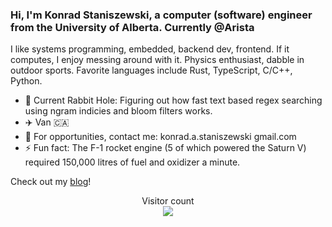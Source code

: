 ### Hi, I'm Konrad Staniszewski, a computer (software) engineer from the University of Alberta. Currently @Arista

I like systems programming, embedded, backend dev, frontend. If it computes, I enjoy messing around with it. Physics enthusiast, dabble in outdoor sports.
Favorite languages include Rust, TypeScript, C/C++, Python.

- 🔭 Current Rabbit Hole: Figuring out how fast text based regex searching using ngram indicies and bloom filters works.
- :airplane: Van 🇨🇦
- 🤔 For opportunities, contact me: konrad.a.staniszewski <at> gmail.com
- ⚡ Fun fact: The F-1 rocket engine (5 of which powered the Saturn V) required 150,000 litres of fuel and oxidizer a minute.

Check out my [blog](https://konradstaniszewski.com/)!

<p align="center"> 
  Visitor count<br>
  <img src="https://profile-counter.glitch.me/konradstanski/count.svg" />
</p>
